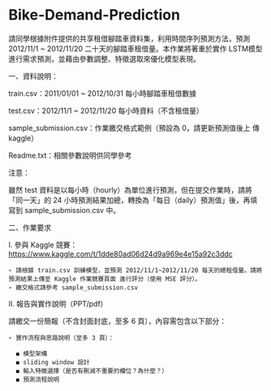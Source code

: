 # Bike-Demand-Prediction

請同學根據附件提供的共享租借腳踏車資料集，利用時間序列預測方法，預測 2012/11/1 ~ 2012/11/20 二十天的腳踏車租借量。本作業將著重於實作 LSTM模型進行需求預測，並藉由參數調整、特徵選取來優化模型表現。

一、資料說明：

train.csv：2011/01/01 ~ 2012/10/31 每小時腳踏車租借數據

test.csv：2012/11/1 ~ 2012/11/20 每小時資料（不含租借量）

sample_submission.csv：作業繳交格式範例（預設為 0，請更新預測值後上
傳 kaggle）

Readme.txt：相關參數說明供同學參考

注意：

雖然 test 資料是以每小時（hourly）為單位進行預測，但在提交作業時，請將「同一天」的 24 小時預測結果加總，轉換為「每日（daily）預測值」後，再填寫到 sample_submission.csv 中。

二、作業要求

  I. 參與 Kaggle 競賽：https://www.kaggle.com/t/1dde80ad06d24d9a969e4e15a92c3ddc
    
    ➢ 請根據 train.csv 訓練模型，並預測 2012/11/1~2012/11/20 每天的總租借量。請將預測結果上傳至 Kaggle 作業競賽頁面 進行評分（使用 MSE 評分）。
    ➢ 繳交格式請參考 sample_submission.csv
    
  II. 報告與實作說明（PPT/pdf）
  
  請繳交一份簡報（不含封面封底，至多 6 頁），內容需包含以下部分：
    
    ➢ 實作流程與思路說明（至多 3 頁）：
    
      ◼ 模型架構
      ◼ sliding window 設計
      ◼ 輸入特徵選擇（是否有刪減不重要的欄位？為什麼？）
      ◼ 預測流程說明
